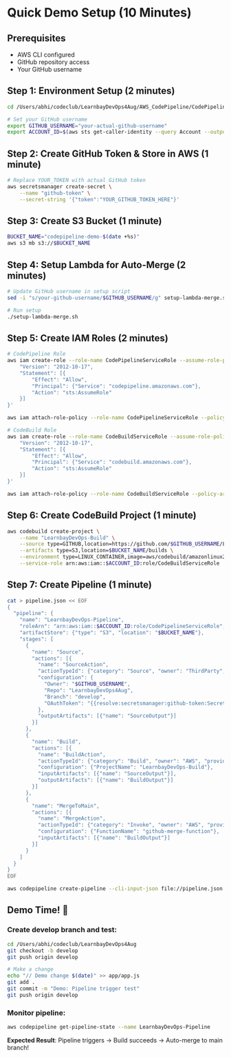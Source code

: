 # Quick Demo Setup (10 Minutes)

## Prerequisites
- AWS CLI configured
- GitHub repository access
- Your GitHub username

## Step 1: Environment Setup (2 minutes)
```bash
cd /Users/abhi/codeclub/LearnbayDevOps4Aug/AWS_CodePipeline/CodePipeline

# Set your GitHub username
export GITHUB_USERNAME="your-actual-github-username"
export ACCOUNT_ID=$(aws sts get-caller-identity --query Account --output text)
```

## Step 2: Create GitHub Token & Store in AWS (1 minute)
```bash
# Replace YOUR_TOKEN with actual GitHub token
aws secretsmanager create-secret \
    --name "github-token" \
    --secret-string '{"token":"YOUR_GITHUB_TOKEN_HERE"}'
```

## Step 3: Create S3 Bucket (1 minute)
```bash
BUCKET_NAME="codepipeline-demo-$(date +%s)"
aws s3 mb s3://$BUCKET_NAME
```

## Step 4: Setup Lambda for Auto-Merge (2 minutes)
```bash
# Update GitHub username in setup script
sed -i "s/your-github-username/$GITHUB_USERNAME/g" setup-lambda-merge.sh

# Run setup
./setup-lambda-merge.sh
```

## Step 5: Create IAM Roles (2 minutes)
```bash
# CodePipeline Role
aws iam create-role --role-name CodePipelineServiceRole --assume-role-policy-document '{
    "Version": "2012-10-17",
    "Statement": [{
        "Effect": "Allow",
        "Principal": {"Service": "codepipeline.amazonaws.com"},
        "Action": "sts:AssumeRole"
    }]
}'

aws iam attach-role-policy --role-name CodePipelineServiceRole --policy-arn arn:aws:iam::aws:policy/AWSCodePipelineFullAccess

# CodeBuild Role
aws iam create-role --role-name CodeBuildServiceRole --assume-role-policy-document '{
    "Version": "2012-10-17",
    "Statement": [{
        "Effect": "Allow",
        "Principal": {"Service": "codebuild.amazonaws.com"},
        "Action": "sts:AssumeRole"
    }]
}'

aws iam attach-role-policy --role-name CodeBuildServiceRole --policy-arn arn:aws:iam::aws:policy/CloudWatchLogsFullAccess
```

## Step 6: Create CodeBuild Project (1 minute)
```bash
aws codebuild create-project \
    --name "LearnbayDevOps-Build" \
    --source type=GITHUB,location=https://github.com/$GITHUB_USERNAME/LearnbayDevOps4Aug.git \
    --artifacts type=S3,location=$BUCKET_NAME/builds \
    --environment type=LINUX_CONTAINER,image=aws/codebuild/amazonlinux2-x86_64-standard:4.0,computeType=BUILD_GENERAL1_MEDIUM \
    --service-role arn:aws:iam::$ACCOUNT_ID:role/CodeBuildServiceRole
```

## Step 7: Create Pipeline (1 minute)
```bash
cat > pipeline.json << EOF
{
  "pipeline": {
    "name": "LearnbayDevOps-Pipeline",
    "roleArn": "arn:aws:iam::$ACCOUNT_ID:role/CodePipelineServiceRole",
    "artifactStore": {"type": "S3", "location": "$BUCKET_NAME"},
    "stages": [
      {
        "name": "Source",
        "actions": [{
          "name": "SourceAction",
          "actionTypeId": {"category": "Source", "owner": "ThirdParty", "provider": "GitHub", "version": "1"},
          "configuration": {
            "Owner": "$GITHUB_USERNAME",
            "Repo": "LearnbayDevOps4Aug",
            "Branch": "develop",
            "OAuthToken": "{{resolve:secretsmanager:github-token:SecretString:token}}"
          },
          "outputArtifacts": [{"name": "SourceOutput"}]
        }]
      },
      {
        "name": "Build",
        "actions": [{
          "name": "BuildAction",
          "actionTypeId": {"category": "Build", "owner": "AWS", "provider": "CodeBuild", "version": "1"},
          "configuration": {"ProjectName": "LearnbayDevOps-Build"},
          "inputArtifacts": [{"name": "SourceOutput"}],
          "outputArtifacts": [{"name": "BuildOutput"}]
        }]
      },
      {
        "name": "MergeToMain",
        "actions": [{
          "name": "MergeAction",
          "actionTypeId": {"category": "Invoke", "owner": "AWS", "provider": "Lambda", "version": "1"},
          "configuration": {"FunctionName": "github-merge-function"},
          "inputArtifacts": [{"name": "BuildOutput"}]
        }]
      }
    ]
  }
}
EOF

aws codepipeline create-pipeline --cli-input-json file://pipeline.json
```

## Demo Time! 🚀

### Create develop branch and test:
```bash
cd /Users/abhi/codeclub/LearnbayDevOps4Aug
git checkout -b develop
git push origin develop

# Make a change
echo "// Demo change $(date)" >> app/app.js
git add .
git commit -m "Demo: Pipeline trigger test"
git push origin develop
```

### Monitor pipeline:
```bash
aws codepipeline get-pipeline-state --name LearnbayDevOps-Pipeline
```

**Expected Result**: Pipeline triggers → Build succeeds → Auto-merge to main branch!